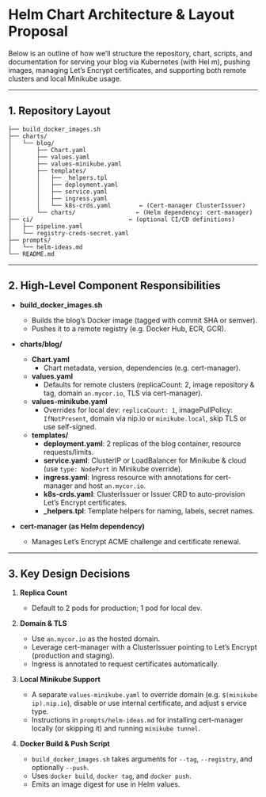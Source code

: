 # Helm Chart Architecture & Layout Proposal

Below is an outline of how we’ll structure the repository, chart, scripts, and documentation for serving your blog via Kubernetes (with Hel
m), pushing images, managing Let’s Encrypt certificates, and supporting both remote clusters and local Minikube usage.

---

## 1. Repository Layout

```
├── build_docker_images.sh
├── charts/
│   └── blog/
│       ├── Chart.yaml
│       ├── values.yaml
│       ├── values-minikube.yaml
│       ├── templates/
│       │   ├── _helpers.tpl
│       │   ├── deployment.yaml
│       │   ├── service.yaml
│       │   ├── ingress.yaml
│       │   └── k8s-crds.yaml        ← (Cert-manager ClusterIssuer)
│       └── charts/                 ← (Helm dependency: cert-manager)
├── ci/                           ← (optional CI/CD definitions)
│   ├── pipeline.yaml
│   └── registry-creds-secret.yaml
├── prompts/
│   └── helm-ideas.md
└── README.md
```

---

## 2. High-Level Component Responsibilities

- **build_docker_images.sh**  
  - Builds the blog’s Docker image (tagged with commit SHA or semver).  
  - Pushes it to a remote registry (e.g. Docker Hub, ECR, GCR).  

- **charts/blog/**  
  - **Chart.yaml**  
    - Chart metadata, version, dependencies (e.g. cert-manager).  
  - **values.yaml**  
    - Defaults for remote clusters (replicaCount: 2, image repository & tag, domain `an.mycor.io`, TLS via cert-manager).  
  - **values-minikube.yaml**  
    - Overrides for local dev: `replicaCount: 1`, imagePullPolicy: `IfNotPresent`, domain via nip.io or `minikube.local`, skip TLS or use self-signed.  
  - **templates/**  
    - **deployment.yaml**: 2 replicas of the blog container, resource requests/limits.  
    - **service.yaml**: ClusterIP or LoadBalancer for Minikube & cloud (use `type: NodePort` in Minikube override).  
    - **ingress.yaml**: Ingress resource with annotations for cert-manager and host `an.mycor.io`.  
    - **k8s-crds.yaml**: ClusterIssuer or Issuer CRD to auto-provision Let’s Encrypt certificates.  
    - **_helpers.tpl**: Template helpers for naming, labels, secret names.  

- **cert-manager (as Helm dependency)**  
  - Manages Let’s Encrypt ACME challenge and certificate renewal.  


---

## 3. Key Design Decisions

1. **Replica Count**  
   - Default to 2 pods for production; 1 pod for local dev.  

2. **Domain & TLS**  
   - Use `an.mycor.io` as the hosted domain.  
   - Leverage cert-manager with a ClusterIssuer pointing to Let’s Encrypt (production and staging).  
   - Ingress is annotated to request certificates automatically.  

3. **Local Minikube Support**  
   - A separate `values-minikube.yaml` to override domain (e.g. `$(minikube ip).nip.io`), disable or use internal certificate, and adjust s
ervice type.  
   - Instructions in `prompts/helm-ideas.md` for installing cert-manager locally (or skipping it) and running `minikube tunnel`.  

4. **Docker Build & Push Script**  
   - `build_docker_images.sh` takes arguments for `--tag`, `--registry`, and optionally `--push`.  
   - Uses `docker build`, `docker tag`, and `docker push`.  
   - Emits an image digest for use in Helm values.  
